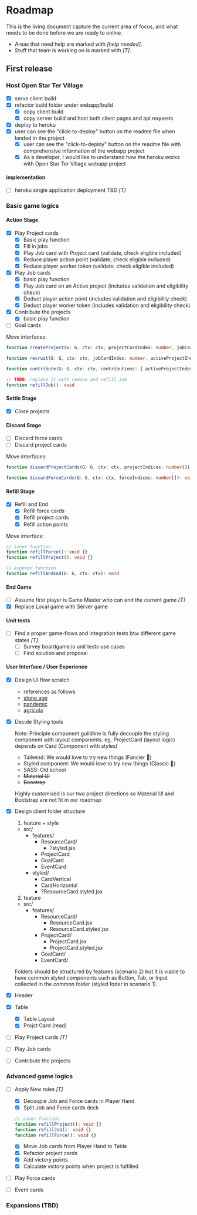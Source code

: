 # Roadmap

This is the living document capture the current area of focus, and what needs to be done before we are ready to online.

* Areas that need help are marked with *[help needed]*.
* Stuff that team is working on is marked with *[T]*.

## First release

### Host Open Star Ter Village

* [x] serve client build
* [x] refactor build folder under webapp/build
  * [x] copy client build
  * [x] copy server build and host both client pages and api requests
* [x] deploy to heroku
* [x] user can see the "click-to-deploy" button on the readme file when landed in the project
  * [x] user can see the "click-to-deploy" button on the readme file with comprehensive information of the webapp project
  * [x] As a developer, I would like to understand how the heroku works with Open Star Ter Village webapp project

#### implementation

* [ ] heroku single application deployment TBD *[T]*

### Basic game logics

#### Action Stage

* [x] Play Project cards
  * [x] Basic play function
  * [x] Fill in jobs
  * [x] Play Job card with Project card (validate, check eligible included)
  * [x] Reduce player action point (validate, check eligible included)
  * [x] Reduce player worker token (validate, check eligible included)
* [x] Play Job cards
  * [x] basic play function
  * [x] Play Job card on an Active project (includes validation and eligibility check)
  * [x] Deduct player action point (includes validation and eligibility check)
  * [x] Deduct player worker token (includes validation and eligibility check)
* [x] Contribute the projects
  * [x] basic play function
* [ ] Goal cards

Move interfaces:

```ts
function createProject(G: G, ctx: ctx, projectCardIndex: number, jobCardIndex: number): void

function recruit(G: G, ctx: ctx, jobCardIndex: number, activeProjectIndex: number): void

function contribute(G: G, ctx: ctx, contributions: { activeProjectIndex: number; jobName: JobName; value: number }[]): void

// TODO: replace it with remove and refill job
function refillJob(): void
```

#### Settle Stage

* [x] Close projects

#### Discard Stage

* [ ] Discard force cards
* [ ] Discard project cards

Move interfaces:

```ts
function discardProjectCards(G: G, ctx: ctx, projectIndices: number[]): void

function discardForceCards(G: G, ctx: ctx, forceIndices: number[]): void
```

#### Refill Stage

* [x] Refill and End
  * [x] Refill force cards
  * [x] Refill project cards
  * [x] Refill action points

Move interface:

```ts
// inner function
function refillForce(): void {}
function refillProject(): void {}

// exposed function
function refillAndEnd(G: G, ctx: ctx): void
```

#### End Game

* [ ] Assume first player is Game Master who can end the current game *[T]*
* [x] Replace Local game with Server game

#### Unit tests

* [ ] Find a proper game-flows and integration tests btw different game states *[T]*
  * [ ] Survey boardgame.io unit tests use cases
  * [ ] Find solution and proposal

#### User Interface / User Experience

* [x] Design UI flow scratch
  * references as follows
  * [stone age](https://boardgamearena.com/gamepanel?game=stoneage)
  * [pandemic](https://boardgamearena.com/gamepanel?game=pandemic)
  * [agricola](https://boardgamearena.com/gamepanel?game=agricola)
* [x] Decide Styling tools

  Note: Principle component guildline is fully decouple the styling component with layout components.
  eg. ProjectCard (layout logic) depends on Card (Component with styles)

  * Tailwind: We would love to try new things (Fancier :rocket:)
  * Styled component: We would love to try new things (Classic :tada:)
  * SASS: Old school
  * ~~Material UI~~
  * ~~Boostrap~~

  Highly customised is our two project directions so Material UI and Bootstrap are not fit in our roadmap
* [x] Design client folder structure
  1. feature + style
  * src/
    * features/
      * ResourceCard/
        * ?styled.jsx
      * ProjectCard
      * GoalCard
      * EventCard
    * styled/
      * CardVertical
      * CardHorizontal
      * ?ResourceCard.styled.jsx

  2. feature
  * src/
    * features/
      * ResourceCard/
        * ResourceCard.jsx
        * ResourceCard.styled.jsx
      * ProjectCard/
        * ProjectCard.jsx
        * ProjectCard.styled.jsx
      * GoalCard/
      * EventCard/

  Folders should be structured by features (scenario 2) but it is viable to have common styled components such as Button, Tab, or Input collected in the common folder (styled foder in scenario 1).
* [x] Header
* [x] Table
  * [x] Table Layout
  * [x] Projct Card (read)
* [ ] Play Project cards *[T]*
* [ ] Play Job cards
* [ ] Contribute the projects

### Advanced game logics

* [ ] Apply New rules *[T]*
  * [x] Decouple Job and Force cards in Player Hand
  * [x] Split Job and Force cards deck

  ```ts
  // inner function
  function refillProject(): void {}
  function refillJob(): void {}
  function refillForce(): void {}
  ```

  * [x] Move Job cards from Player Hand to Table
  * [x] Refactor project cards
  * [x] Add victory points
  * [x] Calculate victory points when project is fulfilled
* [ ] Play Force cards
* [ ] Event cards

### Expansions (TBD)
